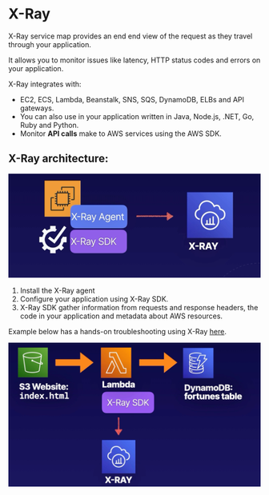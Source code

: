 # X-Ray

X-Ray service map provides an end end view of the request as they travel through your application.

It allows you to monitor issues like latency, HTTP status codes and errors on your application.

X-Ray integrates with:

- EC2, ECS, Lambda, Beanstalk, SNS, SQS, DynamoDB, ELBs and API gateways.
- You can also use in your application written in Java, Node.js, .NET, Go, Ruby and Python.
- Monitor **API calls** make to AWS services using the AWS SDK.

## X-Ray architecture:

![image-20230116164451476](./assets/image-20230116164451476.png)

1) Install the X-Ray agent
2) Configure your application using X-Ray SDK.
3) X-Ray SDK gather information from requests and response headers, the code in your application and metadata about AWS resources.



Example below has a hands-on troubleshooting using X-Ray [here](https://github.com/ACloudGuru/hands-on-aws-troubleshooting). 

![image-20230117103349806](./assets/image-20230117103349806.png)





